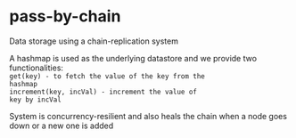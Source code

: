 # pass-by-chain
Data storage using a chain-replication system

A hashmap is used as the underlying datastore and we provide two functionalities:  
<code>get(key) - to fetch the value of the key from the hashmap</code><br>
<code>increment(key, incVal) - increment the value of key by incVal</code>  

System is concurrency-resilient and also heals the chain when a node goes down or a new one is added

